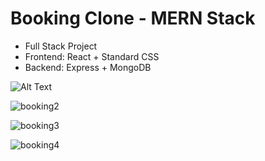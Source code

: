 # Booking Clone - MERN Stack

- Full Stack Project
- Frontend: React + Standard CSS
- Backend: Express + MongoDB

![Alt Text](https://media0.giphy.com/media/v1.Y2lkPTc5MGI3NjExYTI2MDYwNjgzMmFjYmM2ZDM2MmVmYWQzMTkyZjM2NmVhNjRmZThhYSZjdD1n/3E62V8OtxsqYDmNZOw/giphy.gif)

![booking2](https://user-images.githubusercontent.com/120139042/224383548-4c4c0489-ff2e-46ac-8add-2bb3270ae984.png)

![booking3](https://user-images.githubusercontent.com/120139042/224458905-e15e5872-82c6-4393-89a2-ff21d3bc25c8.png)

![booking4](https://user-images.githubusercontent.com/120139042/224458914-6b48d45a-b3ab-4e6b-b628-93dbc84dd652.png)

